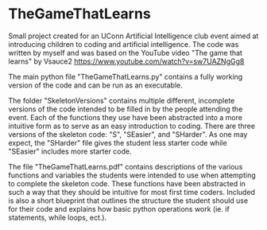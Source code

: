 # TheGameThatLearns 
Small project created for an UConn Artificial Intelligence club event aimed at introducing children to coding and artificial intelligence.
The code was written by myself and was based on the YouTube video "The game that learns" by Vsauce2 https://www.youtube.com/watch?v=sw7UAZNgGg8

The main python file "TheGameThatLearns.py" contains a fully working version of the code and can be run as an executable.

The folder "SkeletonVersions" contains multiple different, incomplete versions of the code intended to be filled in by the
people attending the event. Each of the functions they use have been abstracted into a more intuitive form as to serve as
an easy introduction to coding. There are three versions of the skeleton code: "S", "SEasier", and "SHarder". As one may
expect, the "SHarder" file gives the student less starter code while "SEasier" includes more starter code.

The file "TheGameThatLearns.pdf" contains descriptions of the various functions and variables the students were intended to
use when attempting to complete the skeleton code. These functions have been abstracted in such a way that they should be 
intuitive for most first time coders. Included is also a short blueprint that outlines the structure the student should use
for their code and explains how basic python operations work (ie. if statements, while loops, ect.).
